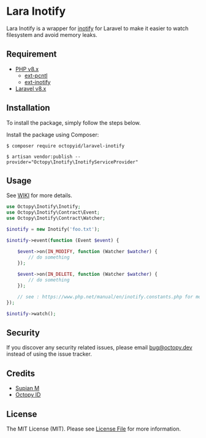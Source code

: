 # Lara Inotify

Lara Inotify is a wrapper for [inotify](https://www.php.net/manual/en/book.inotify.php) for Laravel to make it easier to
watch filesystem and avoid memory leaks.

## Requirement

- [PHP v8.x](https://www.php.net/downloads/)
    - [ext-pcntl](https://www.php.net/manual/en/book.pcntl.php)
    - [ext-inotify](https://www.php.net/manual/en/book.inotify.php)
- [Laravel v8.x](https://laravel.com/)

## Installation

To install the package, simply follow the steps below.

Install the package using Composer:

```
$ composer require octopyid/laravel-inotify

$ artisan vendor:publish --provider="Octopy\Inotify\InotifyServiceProvider"
```

## Usage

See [WIKI](https://github.com/OctopyID/LaraInotify/wiki) for more details.

```php
use Octopy\Inotify\Inotify;
use Octopy\Inotify\Contract\Event;
use Octopy\Inotify\Contract\Watcher;

$inotify = new Inotify('foo.txt');

$inotify->event(function (Event $event) {

    $event->on(IN_MODIFY, function (Watcher $watcher) {
        // do something
    });
    
    $event->on(IN_DELETE, function (Watcher $watcher) {
        // do something
    });

    // see : https://www.php.net/manual/en/inotify.constants.php for more events.
});

$inotify->watch();
```

## Security

If you discover any security related issues, please email [bug@octopy.dev](mailto:bug@octopy.dev) instead of
using the issue tracker.

## Credits

- [Supian M](https://github.com/SupianIDz)
- [Octopy ID](https://github.com/OctopyID)

## License

The MIT License (MIT). Please see [License File](LICENSE) for more information.
